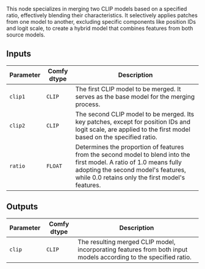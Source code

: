 This node specializes in merging two CLIP models based on a specified ratio, effectively blending their characteristics. It selectively applies patches from one model to another, excluding specific components like position IDs and logit scale, to create a hybrid model that combines features from both source models.

## Inputs

| Parameter | Comfy dtype | Description |
|-----------|-------------|-------------|
| `clip1`   | `CLIP`      | The first CLIP model to be merged. It serves as the base model for the merging process. |
| `clip2`   | `CLIP`      | The second CLIP model to be merged. Its key patches, except for position IDs and logit scale, are applied to the first model based on the specified ratio. |
| `ratio`   | `FLOAT`     | Determines the proportion of features from the second model to blend into the first model. A ratio of 1.0 means fully adopting the second model's features, while 0.0 retains only the first model's features. |

## Outputs

| Parameter | Comfy dtype | Description |
|-----------|-------------|-------------|
| `clip`    | `CLIP`      | The resulting merged CLIP model, incorporating features from both input models according to the specified ratio. |
